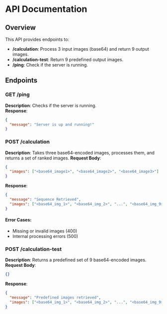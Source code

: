 # API Documentation

## Overview
This API provides endpoints to:
- **/calculation**: Process 3 input images (base64) and return 9 output images.
- **/calculation-test**: Return 9 predefined output images.
- **/ping**: Check if the server is running.

## Endpoints

### GET /ping
**Description**: Checks if the server is running.  
**Response**:  
```json
{
  "message": "Server is up and running!"
}
```

### POST /calculation
**Description**: Takes three base64-encoded images, processes them, and returns a set of ranked images.
**Request Body**:
```json
{
  "images": ["<base64_image1>", "<base64_image2>", "<base64_image3>"]
}
```
**Response**:
```json
{
  "message": "Sequence Retrieved",
  "images": ["<base64_img_1>", "<base64_img_2>", "...", "<base64_img_9>"]
}
```
#### Error Cases:
- Missing or invalid images (400)
- Internal processing errors (500)
  
### POST /calculation-test
**Description**: Returns a predefined set of 9 base64-encoded images.
**Request Body**:
```json
{}
```
**Response**:
```json
{
  "message": "Predefined images retrieved",
  "images": ["<base64_img_1>", "<base64_img_2>", "...", "<base64_img_9>"]
}
```